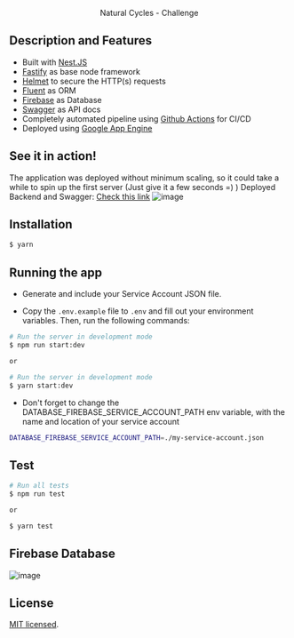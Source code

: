   <p align="center">Natural Cycles - Challenge</p>

## Description and Features

- Built with [Nest.JS](https://github.com/nestjs/nest)
- [Fastify](https://www.fastify.io/) as base node framework
- [Helmet](https://github.com/fastify/fastify-helmet) to secure the HTTP(s) requests
- [Fluent](https://github.com/goat-io/fluent) as ORM
- [Firebase](https://firebase.google.com) as Database
- [Swagger](https://swagger.io/) as API docs
- Completely automated pipeline using [Github Actions](https://github.com/features/actions) for CI/CD
- Deployed using [Google App Engine](https://cloud.google.com/appengine)

## See it in action!

The application was deployed without minimum scaling, so it could take a while to spin up the first server (Just give it a few seconds =) )
Deployed Backend and Swagger: [Check this link](https://nc-challenge.ew.r.appspot.com/explorer)
![image](https://user-images.githubusercontent.com/48744933/99884286-5f5ccd80-2c2d-11eb-96c7-5016ac8d44dd.png)

## Installation

```bash
$ yarn
```

## Running the app

- Generate and include your Service Account JSON file.

- Copy the `.env.example` file to `.env` and fill out your environment variables. Then, run the following commands:

```bash
# Run the server in development mode
$ npm run start:dev

or

# Run the server in development mode
$ yarn start:dev
```

- Don't forget to change the DATABASE_FIREBASE_SERVICE_ACCOUNT_PATH env variable, with the name and location of your service account

```bash
DATABASE_FIREBASE_SERVICE_ACCOUNT_PATH=./my-service-account.json
```

## Test

```bash
# Run all tests
$ npm run test

or

$ yarn test
```

## Firebase Database

![image](https://user-images.githubusercontent.com/48744933/99883000-a7c3bd80-2c24-11eb-889e-73a69b6bb3c6.png)

## License

[MIT licensed](LICENSE).
